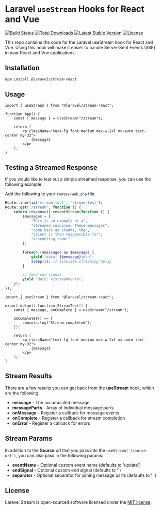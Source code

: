 # Laravel `useStream` Hooks for React and Vue

<p align="left">
<a href="https://github.com/laravel/stream/actions/workflows/ci.yml"><img src="https://github.com/laravel/stream/actions/workflows/ci.yml/badge.svg" alt="Build Status"></a>
<a href="https://www.npmjs.com/package/@laravel/stream-react"><img src="https://img.shields.io/npm/dt/@laravel/stream-react" alt="Total Downloads"></a>
<a href="https://www.npmjs.com/package/@laravel/stream-react"><img src="https://img.shields.io/npm/v/@laravel/stream-react" alt="Latest Stable Version"></a>
<a href="https://www.npmjs.com/package/@laravel/stream-react"><img src="https://img.shields.io/npm/l/@laravel/stream-react" alt="License"></a>
</p>

This repo contains the code for the Laravel useStream hook for React and Vue. Using this hook will make it easier to handle Server-Sent Events (SSE) in your React and Vue applications.

## Installation

```bash
npm install @laravel/stream-react
```

## Usage

```tsx
import { useStream } from "@laravel/stream-react";

function App() {
    const { message } = useStream("/stream");

    return (
        <p className="text-lg font-medium max-w-2xl mx-auto text-center my-32">
            {message}
        </p>
    );
}
```

## Testing a Streamed Response

If you would like to test out a simple streamed response, you can use the following example.

Add the following to your `routes/web.php` file:

```php
Route::inertia('stream-test', 'stream-test');
Route::get('/stream', function () {
    return response()->eventStream(function () {
        $messages = [
            "This is an example of a",
            "streamed response. These messages",
            "come back as chunks, the",
            "client is then responsible for",
            "assembling them."
        ];

        foreach ($messages as $message) {
            yield "data: {$message}\n\n";
            sleep(1); // simulate streaming delay
        }

        // Send end signal
        yield "data: </stream>\n\n";
    });
});
```

```tsx
import { useStream } from "@laravel/stream-react";

export default function StreamTest() {
    const { message, onComplete } = useStream("/stream");

    onComplete(() => {
        console.log("Stream completed");
    });

    return (
        <p className="text-lg font-medium max-w-2xl mx-auto text-center my-32">
            {message}
        </p>
    );
}
```

## Stream Results

There are a few results you can get back from the **useStream** hook, which are the following:

-   **message** - The accumulated message
-   **messageParts** - Array of individual message parts
-   **onMessage** - Register a callback for message events
-   **onComplete** - Register a callback for stream completion
-   **onError** - Register a callback for errors

## Stream Params

In addition to the **Source** url that you pass into the `useStream('/source-url')`, you can also pass in the following params:

-   **eventName** - Optional custom event name (defaults to 'update')
-   **endSignal** - Optional custom end signal (defaults to '</stream>')
-   **separator** - Optional separator for joining message parts (defaults to ' ')

## License

Laravel Stream is open-sourced software licensed under the [MIT license](LICENSE.md).
